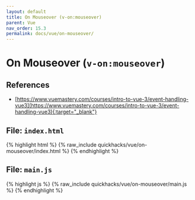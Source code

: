 ```yaml
---
layout: default
title: On Mouseover (v-on:mouseover)
parent: Vue
nav_order: 15.3
permalink: docs/vue/on-mouseover/
---
```


# On Mouseover (`v-on:mouseover`)

## References

- [https://www.vuemastery.com/courses/intro-to-vue-3/event-handling-vue3](https://www.vuemastery.com/courses/intro-to-vue-3/event-handling-vue3){:target="_blank"}

## File: `index.html`

{% highlight html %}
{% raw_include quickhacks/vue/on-mouseover/index.html %}
{% endhighlight %}

## File: `main.js`

{% highlight js %}
{% raw_include quickhacks/vue/on-mouseover/main.js %}
{% endhighlight %}
